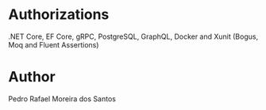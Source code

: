 # Authorizations
.NET Core, EF Core, gRPC, PostgreSQL, GraphQL, Docker and Xunit (Bogus, Moq and Fluent Assertions)

# Author
Pedro Rafael Moreira dos Santos
